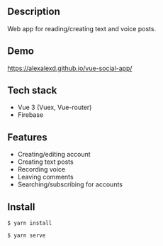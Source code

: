 ## Description
Web app for reading/creating text and voice posts.

## Demo
https://alexalexd.github.io/vue-social-app/

## Tech stack
* Vue 3 (Vuex, Vue-router)
* Firebase

## Features
* Creating/editing account
* Creating text posts
* Recording voice
* Leaving comments
* Searching/subscribing for accounts

## Install
```
$ yarn install
```
```
$ yarn serve
```

